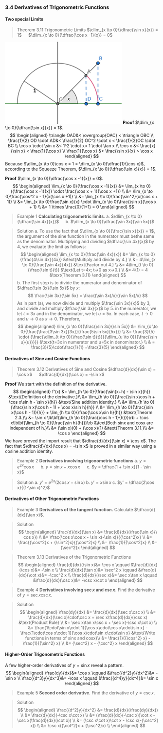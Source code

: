 ### 3.4 Derivatives of Trigonometric Functions

#### Two special Limits
>Theorem 3.11 Trigonometric Limits
$\dlim_{x \to 0}{\dfrac{\sin x}{x}} = 1$ &emsp; $\dlim_{x \to 0}{\dfrac{\cos x -1}{x}} = 0$

![Graph 1](../assets/theorem0311.png)
**Proof**  $\dlim_{x \to 0}{\dfrac{\sin x}{x}} = 1$.
$$
\begin{aligned}
\triangle OAD&< \overgroup{OAC} < \triangle OBC \\
\frac{1}{2} OD \cdot AD&< \frac{1}{2} OC^2 \cdot x < \frac{1}{2}OC \cdot BC \\
\cos x \cdot \sin x &< 1^2 \cdot x< 1 \cdot \tan x \\
\cos x &< \frac{x}{\sin x} < \frac{1}{\cos x} \\
\frac{1}{\cos x} &>  \frac{\sin x}{x} > \cos x
\end{aligned}
$$
Because $\dlim_{x \to 0}\cos x = 1 = \dlim_{x \to 0}\dfrac{1}{\cos x}$,  according to the Squeeze Theorem, $\dlim_{x \to 0}{\dfrac{\sin x}{x}} = 1$.

**Proof**  $\dlim_{x \to 0}{\dfrac{\cos x -1}{x}} = 0$.
$$
\begin{aligned}
\lim_{x \to 0}{\frac{\cos x -1}{x}} &= \lim_{x \to 0}({\frac{\cos x -1}{x}} \cdot \frac{\cos x + 1}{\cos x +1}) \\
&= \lim_{x \to 0}\frac{\cos^2 x - 1}{x(\cos x +1)} \\
&= \lim_{x \to 0}\frac{\sin^2}{x(\cos x + 1)} \\
&= \lim_{x \to 0}\frac{\sin x}{x} \cdot \lim_{x \to 0}\frac{\sin x}{\cos x + 1} \\
&= 1 \times \frac{0}{1+1} = 0
\end{aligned}
$$

>Example 1
**Calculating trigonometric limits**.
a. $\dlim_{x \to 0}{\dfrac{\sin 4x}{x}}$ &emsp; b. $\dlim_{x \to 0}{\dfrac{\sin 3x}{\sin 5x}}$

>Solution
a. To use the fact that $\dlim_{x \to 0}{\frac{\sin x}{x}} = 1$, the argument of the sine function in the numerator must bethe same as the denominator. Multiplying and dividing $\dfrac{\sin 4x}{x}$ by 4, we evaluate the limit as follows:
$$
\begin{aligned}
\lim_{x \to 0}{\frac{\sin 4x}{x}}
&= \lim_{x \to 0}{\frac{4\sin 4x}{4x}} &\text{Multiply and divide by 4.} \\
&= 4\lim_{x \to 0}{\frac{\sin 4x}{4x}} &\text{Factor out 4.} \\
&= 4\lim_{t \to 0}{\frac{\sin t}{t}} &\text{Let t=4x; t->0 as x->0.} \\
&= 4(1) = 4 &\text{Theorem 3.11}
\end{aligned}
$$
b. The first step is to divide the numerator and denominator of $\dfrac{\sin 3x}{\sin 5x}$ by $x$:
$$
\frac{\sin 3x}{\sin 5x} = \frac{(\sin 3x)/x}{(\sin 5x)/x}
$$
As in part (a), we now divide and multiply $\frac{\sin 3x}{x}$ by $3$, and divide and multiply $\frac{\sin 3x}{x}$ by $5$. in the numerator, we let $t=3x$ and in the denominator, we let $u=5x$. In each case, $t \to 0$ and $u \to 0$ as $x \to 0$. Therefore,
$$
\begin{aligned}
\lim_{x \to 0}{\frac{\sin 3x}{\sin 5x}}
&= \lim_{x \to 0}{\frac{\frac{3\sin 3x}{3x}}{\frac{5\sin 5x}{5x}}} \\
&= \frac{3}{5} \cdot {\frac{\dlim_{t \to 0}{\frac{\sin t}{t}}}{\dlim_{u \to 0}{{\frac{\sin u}{u}}}}} &\text{t=3x in numerator and u=5x in denominator.} \\
& = \frac{3}{5}\cdot\frac{1}{1} =\frac{3}{5}
\end{aligned}
$$

#### Derivatives of Sine and Cosine Functions
>Theorem 3.12 Derivatives of Sine and Cosine
$\dfrac{d}{dx}(\sin x) = \cos x$ &emsp; $\dfrac{d}{dx}(\cos x) = -\sin x$

**Proof**
We start with the definition of the derivative.
$$
\begin{aligned}
f'(x) &= \lim_{h \to 0}{\frac{\sin(x+h) - \sin x}{h}} &\text{Definition of the derivative.}\\
&= \lim_{h \to 0}{\frac{\sin x\cos h + \cos x\sin h - \sin x}{h}} &\text{Sine addition identity.} \\
&= \lim_{h \to 0}{\frac{\sin x(\cos h - 1) + \cos x\sin h}{h}} \\
&= \lim_{h \to 0}{\frac{\sin x(\cos h - 1)}{h}} + \lim_{h \to 0}{\frac{\cos x\sin h}{h}} &\text{Theorm 2.3.}\\
&= \sin x \lb\bf{\lim_{h \to 0}{\frac{\cos h - 1}{h}}}\rb + \cos x\lb\bf{\lim_{h \to 0}{\frac{\sin h}{h}}}\rb &\text{Both sinx and cosx are independent of h.}\\
&= (\sin x)(0) + (\cos x)(1) &\text{Theorm 3.11.}\\
&= \cos x
\end{aligned}
$$
We have proved the import result that $\dfrac{d}{dx}(\sin x) = \cos x$.
The fact that $\dfrac{d}{dx}(\cos x) = -\sin x$ is proved in a similar way using a cosine addition identity.

>Example 2
**Derivatives involving trigonometric functions**
a. $y=e^{2x}\cos x$ &emsp; b. $y=\sin x - x\cos x$ &emsp; c. $y = \dfrac{1 + \sin x}{1 - \sin x}$

>Solution
a. $y' = e^{2x}(2\cos x - \sin x)$
b. $y' = x\sin x$
c. $y' = \dfrac{2\cos x}{(1-\sin x)^2}$

#### Derivatives of Other Trigonometric Functions

>Example 3
**Derivatives of the tangent function.** Calculate $\dfrac{d}{dx}(\tan x)$.

>Solution
$$
\begin{aligned}
\frac{d}{dx}(\tan x) &= \frac{d}{dx}(\frac{\sin x}{\ cos x}) \\
&= \frac{\cos x\cos x - \sin x(-\sin x)}{{\cos^2}x} \\
&= \frac{{\cos^2}x + {\sin^2}x}{{\cos^2}x} \\
&= \frac{1}{{\cos^2}x} \\
&= {\sec^2}x
\end{aligned}
$$

>Theorem 3.13 Derivatives of the Trigonometric Functions
$$
\begin{aligned}
\frac{d}{dx}(\sin x)&= \cos x \qquad
&\frac{d}{dx}(\cos x)&= -\sin x \\
\frac{d}{dx}(\tan x)&= \sec^2 x \qquad
&\frac{d}{dx}(\cot x)&= -\csc^2 x \\
\frac{d}{dx}(\sec x)&= \sec x\tan x \qquad
&\frac{d}{dx}(\csc x)&= -\csc x\cot x
\end{aligned}
$$

>Example 4
**Derivatives involving $\sec x$ and $\csc x$.** Find the derivative of $y = \sec x\csc x$.

>Solution
$$
\begin{aligned}
\frac{dy}{dx} &= \frac{d}{dx}(\sec x\csc x) \\
&= \frac{d}{dx}(\sec x)\cdot\csc x + \sec x\frac{d}{dx}(\csc x) &\text{Product Rule} \\
&= \sec x\tan x\csc x + \sec x(-\csc x\cot x) \\
&= \frac{1\cdot\sin x\cdot 1}{\cos x\cdot\cos x\cdot\sin x} - \frac{1\cdot\cos x\cdot 1}{\cos x\cdot\sin x\cdot\sin x} &\text{Write functions in terms of sinx and cosx}\\
&= \frac{1}{{\cos^2} x} - \frac{1}{{\sin^2} x} \\
&= {\sec^2} x - {\csc^2} x
\end{aligned}
$$

#### Higher-Order Trigonometric Functions

A few higher-order derivatives of $y=\sin x$ reveal a pattern.
$$
\begin{aligned}
\frac{dy}{dx}&= \cos x \qquad
&\frac{{d^2}y}{dx^2}&= -\sin x \\
\frac{{d^3}y}{dx^3}&= -\cos x \qquad
&\frac{{d^4}y}{dx^4}&= \sin x
\end{aligned}
$$

>Example 5
**Second order derivative.** Find the derivative of $y = \csc x$.

>Solution
$$
\begin{aligned}
\frac{{d^2}y}{dx^2} &= \frac{d}{dx}(\frac{dy}{dx}) \\
&= \frac{d}{dx}(-\csc x\cot x) \\
&= (\frac{d}{dx}(-\csc x))\cot x - \csc x(\frac{d}{dx}(\cot x)) \\
&= (\csc x\cot x)\cot x - \csc x(-{\csc^2} x)) \\
&= \csc x({\cot^2}x + {\csc^2}x) \\
\end{aligned}
$$

